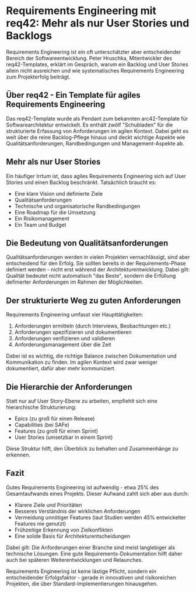 # Requirements Engineering mit req42: Mehr als nur User Stories und Backlogs

Requirements Engineering ist ein oft unterschätzter aber entscheidender Bereich der Softwareentwicklung. Peter Hruschka, Mitentwickler des req42-Templates, erklärt im Gespräch, warum ein Backlog und User Stories allein nicht ausreichen und wie systematisches Requirements Engineering zum Projekterfolg beiträgt.

## Über req42 - Ein Template für agiles Requirements Engineering

Das req42-Template wurde als Pendant zum bekannten arc42-Template für Softwarearchitektur entwickelt. Es enthält zwölf "Schubladen" für die strukturierte Erfassung von Anforderungen im agilen Kontext. Dabei geht es weit über die reine Backlog-Pflege hinaus und deckt wichtige Aspekte wie Qualitätsanforderungen, Randbedingungen und Management-Aspekte ab.

## Mehr als nur User Stories

Ein häufiger Irrtum ist, dass agiles Requirements Engineering sich auf User Stories und einen Backlog beschränkt. Tatsächlich braucht es:

- Eine klare Vision und definierte Ziele
- Qualitätsanforderungen 
- Technische und organisatorische Randbedingungen
- Eine Roadmap für die Umsetzung
- Ein Risikomanagement
- Ein Team und Budget

## Die Bedeutung von Qualitätsanforderungen

Qualitätsanforderungen werden in vielen Projekten vernachlässigt, sind aber entscheidend für den Erfolg. Sie sollten bereits in der Requirements-Phase definiert werden - nicht erst während der Architekturentwicklung. Dabei gilt: Qualität bedeutet nicht automatisch "das Beste", sondern die Erfüllung definierter Anforderungen im Rahmen der Möglichkeiten.

## Der strukturierte Weg zu guten Anforderungen

Requirements Engineering umfasst vier Haupttätigkeiten:

1. Anforderungen ermitteln (durch Interviews, Beobachtungen etc.)
2. Anforderungen spezifizieren und dokumentieren  
3. Anforderungen verifizieren und validieren
4. Anforderungsmanagement über die Zeit

Dabei ist es wichtig, die richtige Balance zwischen Dokumentation und Kommunikation zu finden. Im agilen Kontext wird zwar weniger dokumentiert, dafür aber mehr kommuniziert.

## Die Hierarchie der Anforderungen

Statt nur auf User Story-Ebene zu arbeiten, empfiehlt sich eine hierarchische Strukturierung:

- Epics (zu groß für einen Release)
- Capabilities (bei SAFe)
- Features (zu groß für einen Sprint) 
- User Stories (umsetzbar in einem Sprint)

Diese Struktur hilft, den Überblick zu behalten und Zusammenhänge zu erkennen.

## Fazit

Gutes Requirements Engineering ist aufwendig - etwa 25% des Gesamtaufwands eines Projekts. Dieser Aufwand zahlt sich aber aus durch:

- Klarere Ziele und Prioritäten
- Besseres Verständnis der wirklichen Anforderungen
- Vermeidung unnötiger Features (laut Studien werden 45% entwickelter Features nie genutzt)
- Frühzeitige Erkennung von Zielkonflikten
- Eine solide Basis für Architekturentscheidungen

Dabei gilt: Die Anforderungen einer Branche sind meist langlebiger als technische Lösungen. Eine gute Requirements-Dokumentation hilft daher auch bei späteren Weiterentwicklungen und Relaunches.

Requirements Engineering ist keine lästige Pflicht, sondern ein entscheidender Erfolgsfaktor - gerade in innovativen und risikoreichen Projekten, die über Standard-Implementierungen hinausgehen.
